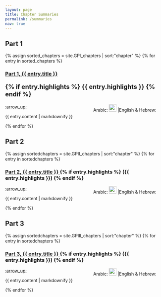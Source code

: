 ```yaml
---
layout: page
title: Chapter Summaries
permalink: /summaries
nav: true
---
```


<h2> Part 1 </h2>

{% assign sorted_chapters = site.GPI_chapters | sort:"chapter" %}
{% for entry in sorted_chapters %}
  <h3>
    <a href="{{site.baseurl}}{{entry.url}}">
      Part 1, {{ entry.title }}
    </a>
  </h3>
  <p style="font-weight: bold; font-size: 20px">
    {% if entry.highlights %}
      {{ entry.highlights }}
  {% endif %}
  </p>
  <p style="text-align:left;"> 
  <a href="{{site.baseurl}}{{page.url}}#top">
      :arrow_up:
  </a>
  <span style="float:right;">
        Arabic: 
        <a href="https://archive.org/details/DelalatolHaerin_201804/page/n{{ entry.pnum }}"><img src="/Guide-Perplexed/assets/internetarchive_icon.svg" height=24em></a>
        |English & Hebrew: 
        <a href="https://www.sefaria.org/Guide_for_the_Perplexed%2C_Part_{{ entry.part }}.{{ entry.chapter }}?lang=en"><img src="/Guide-Perplexed/assets/sefaria_icon.svg" height=12em></a>
    </span>
  </p>
  <p>{{ entry.content | markdownify }}</p>
{% endfor %}

<h2> Part 2 </h2>

{% assign sortedchapters = site.GPII_chapters | sort:"chapter" %}
{% for entry in sortedchapters %}
  <h3>
    <a href="{{site.baseurl}}{{entry.url}}">
      Part 2, {{ entry.title }}
    </a>
  {% if entry.highlights %}
    ({{ entry.highlights }})
  {% endif %}
  </h3>
  <p style="text-align:left;"> 
  <a href="{{site.baseurl}}{{page.url}}#top">
      :arrow_up:
  </a>
  <span style="float:right;">
       Arabic: 
        <a href="https://archive.org/details/DelalatolHaerin_201804/page/n{{ entry.pnum }}"><img src="/Guide-Perplexed/assets/internetarchive_icon.svg" height=24em></a>
        |English & Hebrew: 
        <a href="https://www.sefaria.org/Guide_for_the_Perplexed%2C_Part_{{ entry.part }}.{{ entry.chapter }}?lang=en"><img src="/Guide-Perplexed/assets/sefaria_icon.svg" height=12em></a>
    </span>
  </p>
  <p>{{ entry.content | markdownify }}</p>
{% endfor %}

<h2> Part 3 </h2>

{% assign sortedchapters = site.GPIII_chapters | sort:"chapter" %}
{% for entry in sortedchapters %}
  <h3>
    <a href="{{site.baseurl}}{{entry.url}}">
      Part 3, {{ entry.title }}
    </a>
  {% if entry.highlights %}
    ({{ entry.highlights }})
  {% endif %}
  </h3>
  <p style="text-align:left;"> 
  <a href="{{site.baseurl}}{{page.url}}#top">
      :arrow_up:
  </a>
  <span style="float:right;">
        Arabic: 
        <a href="https://archive.org/details/DelalatolHaerin_201804/page/n{{ entry.pnum }}"><img src="/Guide-Perplexed/assets/internetarchive_icon.svg" height=24em></a>
        |English & Hebrew: 
        <a href="https://www.sefaria.org/Guide_for_the_Perplexed%2C_Part_{{ entry.part }}.{{ entry.chapter }}?lang=en"><img src="/Guide-Perplexed/assets/sefaria_icon.svg" height=12em></a>
    </span>
  </p>
  <p>{{ entry.content | markdownify }}</p>
{% endfor %}
